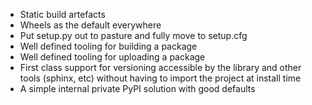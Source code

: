 * Static build artefacts
* Wheels as the default everywhere
* Put setup.py out to pasture and fully move to setup.cfg
* Well defined tooling for building a package
* Well defined tooling for uploading a package
* First class support for versioning accessible by the library and other tools (sphinx, etc) without having to import the project at install time
* A simple internal private PyPI solution with good defaults
